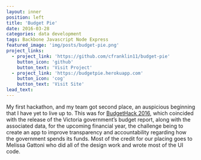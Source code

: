 ```yaml
---
layout: inner
position: left
title: 'Budget Pie'
date: 2016-03-28
categories: data development
tags: Backbone Javascript Node Express
featured_image: 'img/posts/budget-pie.png'
project_links:
  - project_link: 'https://github.com/cfranklin11/budget-pie'
    button_icon: 'github'
    button_text: 'Visit Project'
  - project_link: 'https://budgetpie.herokuapp.com'
    button_icon: 'cog'
    button_text: 'Visit Site'
lead_text:
---
```


My first hackathon, and my team got second place, an auspicious beginning that I have yet to live up to. This was for [BudgetHack 2016](https://www.premier.vic.gov.au/victoria-hosts-first-of-a-kind-budget-hack/), which coincided with the release of the Victoria government’s budget report, along with the associated data, for the upcoming financial year, the challenge being to create an app to improve transparency and accountability regarding how the government spends its funds. Most of the credit for our placing goes to Melissa Gattoni who did all of the design work and wrote most of the UI code.